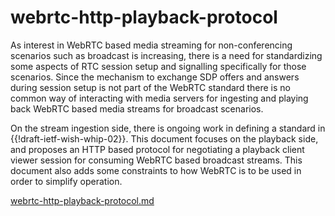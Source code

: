 # webrtc-http-playback-protocol

As interest in WebRTC based media streaming for non-conferencing scenarios such as broadcast is increasing, there is a need for standardizing some aspects of RTC session setup and signalling specifically for those scenarios. Since the mechanism to exchange SDP offers and answers during session setup is not part of the WebRTC standard there is no common way of interacting with media servers for ingesting and playing back WebRTC based media streams for broadcast scenarios.

On the stream ingestion side, there is ongoing work in defining a standard in {{!draft-ietf-wish-whip-02}}. This document focuses on the playback side, and proposes an HTTP based protocol for negotiating a playback client viewer session for consuming WebRTC based broadcast streams. This document also adds some constraints to how WebRTC is to be used in order to simplify operation.

[webrtc-http-playback-protocol.md](https://github.com/Eyevinn/webrtc-http-playback-protocol/blob/master/webrtc-http-playback-protocol.md)
